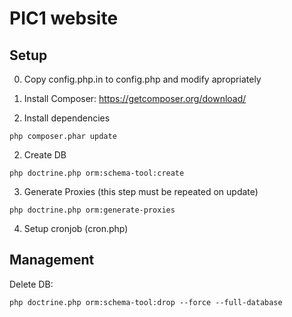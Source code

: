 # PIC1 website

## Setup
0) Copy config.php.in to config.php and modify apropriately

1) Install Composer: https://getcomposer.org/download/

2) Install dependencies
```shell
php composer.phar update
```

2) Create DB
```shell
php doctrine.php orm:schema-tool:create
```

3) Generate Proxies (this step must be repeated on update)
```shell
php doctrine.php orm:generate-proxies
```

4) Setup cronjob (cron.php)


## Management
Delete DB:
```shell
php doctrine.php orm:schema-tool:drop --force --full-database
```
